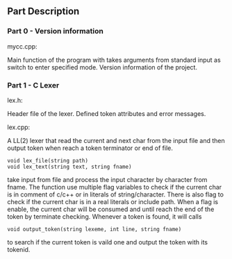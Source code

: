 ## Part Description

### Part 0 - Version information

mycc.cpp:

Main function of the program with takes arguments from standard
input as switch to enter specified mode. Version information of the project.

### Part 1 - C Lexer

lex.h:

Header file of the lexer. Defined token attributes and error messages.

lex.cpp:

A LL(2) lexer that read the current and next char from the input
file and then output token when reach a token terminator or end of file.

	void lex_file(string path)
	void lex_text(string text, string fname)

take input from file and process the input character by character from fname.
The function use multiple flag variables to check if the current char is in comment
of c/c++ or in literals of string/character. There is also flag to check if the
current char is in a real literals or include path. When a flag is enable, the
current char will be consumed and until reach the end of the token by terminate
checking. Whenever a token is found, it will calls

	void output_token(string lexeme, int line, string fname)

to search if the current token is vaild one and output the token with its tokenid.